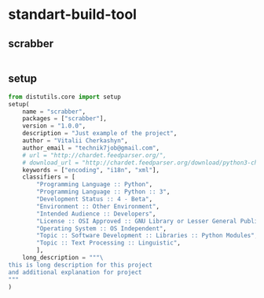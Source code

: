 # standart-build-tool

## scrabber

<!-- MARKDOWN-AUTO-DOCS:START (CODE:src=../../python/standart-build-tool/scrabber/__init__.py) -->
<!-- The below code snippet is automatically added from ../../python/standart-build-tool/scrabber/__init__.py -->
```py

```
<!-- MARKDOWN-AUTO-DOCS:END -->



## setup

<!-- MARKDOWN-AUTO-DOCS:START (CODE:src=../../python/standart-build-tool/setup.py) -->
<!-- The below code snippet is automatically added from ../../python/standart-build-tool/setup.py -->
```py
from distutils.core import setup
setup(
    name = "scrabber",
    packages = ["scrabber"],
    version = "1.0.0",
    description = "Just example of the project",
    author = "Vitalii Cherkashyn",
    author_email = "technik7job@gmail.com",
    # url = "http://chardet.feedparser.org/",
    # download_url = "http://chardet.feedparser.org/download/python3-chardet-1.0.1.tgz",
    keywords = ["encoding", "i18n", "xml"],
    classifiers = [
        "Programming Language :: Python",
        "Programming Language :: Python :: 3",
        "Development Status :: 4 - Beta",
        "Environment :: Other Environment",
        "Intended Audience :: Developers",
        "License :: OSI Approved :: GNU Library or Lesser General Public License (LGPL)",
        "Operating System :: OS Independent",
        "Topic :: Software Development :: Libraries :: Python Modules",
        "Topic :: Text Processing :: Linguistic",
        ],
    long_description = """\
this is long description for this project
and additional explanation for project
"""
)
```
<!-- MARKDOWN-AUTO-DOCS:END -->



